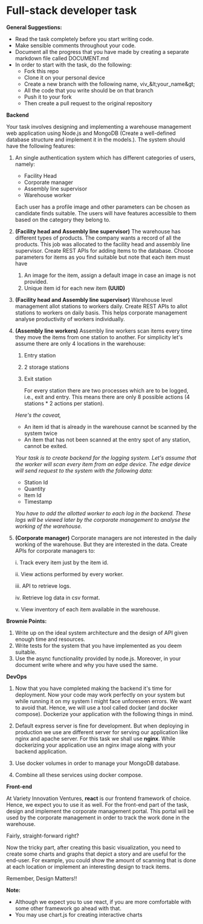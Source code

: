 # **Full-stack developer task**

**General Suggestions:**

- Read the task completely before you start writing code.
- Make sensible comments throughout your code.
- Document all the progress that you have made by creating a separate markdown file called DOCUMENT.md
- In order to start with the task, do the following:
  - Fork this repo
  - Clone it on your personal device
  - Create a new branch with the following name, viv\_\&lt;your\_name\&gt;
  - All the code that you write should be on that branch
  - Push it to your fork
  - Then create a pull request to the original repository

**Backend**

Your task involves designing and implementing a warehouse management web application using Node.js and MongoDB (Create a well-defined database structure and implement it in the models.). The system should have the following features:
  1. An single authentication system which has different categories of users, namely:
        - Facility Head
        - Corporate manager
        - Assembly line supervisor
        - Warehouse worker

        Each user has a profile image and other parameters can be chosen as candidate finds suitable. The users will have features accessible to them based on the category they belong to.

  1. **(Facility head and Assembly line supervisor)** The warehouse has different types of products. The company wants a record of all the products. This job was allocated to the facility head and assembly line supervisor. Create REST APIs for adding items to the database. Choose parameters for items as you find suitable but note that each item must have
       1. An image for the item, assign a default image in case an image is not provided.
       2. Unique item id for each new item **(UUID)**
  2. **(Facility head and Assembly line supervisor)** Warehouse level management allot stations to workers daily. Create REST APIs to allot stations to workers on daily basis. This helps corporate management analyse productivity of workers individually.
  3. **(Assembly line workers)** Assembly line workers scan items every time they move the items from one station to another. For simplicity let&#39;s assume there are only 4 locations in the warehouse:
     1. Entry station
     2. 2 storage stations
     3. Exit station

        For every station there are two processes which are to be logged, i.e., exit and entry. This means there are only 8 possible actions (4 stations \* 2 actions per station).
  
      _Here&#39;s the caveat,_

        - An item id that is already in the warehouse cannot be scanned by the system twice
        - An item that has not been scanned at the entry spot of any station, cannot be exited.

      _Your task is to create backend for the logging system. Let&#39;s assume that the worker will scan every item from an edge device. The edge device will send request to the system with the following data:_

      - Station Id
      - Quantity
      - Item Id
      - Timestamp

      _You have to add the allotted worker to each log in the backend. These logs will be viewed later by the corporate management to analyse the working of the warehouse._

  4. **(Corporate manager)** Corporate managers are not interested in the daily working of the warehouse. But they are interested in the data. Create APIs for corporate managers to:
   
      i. Track every item just by the item id.

      ii. View actions performed by every worker.
      
      iii. API to retrieve logs.
      
      iv. Retrieve log data in csv format.
      
      v. View inventory of each item available in the warehouse.

**Brownie Points:**

  1. Write up on the ideal system architecture and the design of API given enough time and resources.
  2. Write tests for the system that you have implemented as you deem suitable.
  3. Use the async functionality provided by node.js. Moreover, in your document write where and why you have used the same.

**DevOps**

1. Now that you have completed making the backend it&#39;s time for deployment. Now your code may work perfectly on your system but while running it on my system I might face unforeseen errors. We want to avoid that. Hence, we will use a tool called docker (and docker compose). Dockerize your application with the following things in mind.

  1. Default express server is fine for development. But when deploying in production we use are different server for serving our application like nginx and apache server. For this task we shall use **nginx**. While dockerizing your application use an nginx image along with your backend application.
  2. Use docker volumes in order to manage your MongoDB database.
  3. Combine all these services using docker compose.

**Front-end**

At Variety Innovation Ventures, **react** is our frontend framework of choice. Hence, we expect you to use it as well. For the front-end part of the task, design and implement the corporate management portal. This portal will be used by the corporate management in order to track the work done in the warehouse.

Fairly, straight-forward right?

Now the tricky part, after creating this basic visualization, you need to create some charts and graphs that depict a story and are useful for the end-user. For example, you could show the amount of scanning that is done at each location or implement an interesting design to track items.

Remember, Design Matters!!

**Note:**

  - Although we expect you to use react, if you are more comfortable with some other framework go ahead with that.
  - You may use chart.js for creating interactive charts